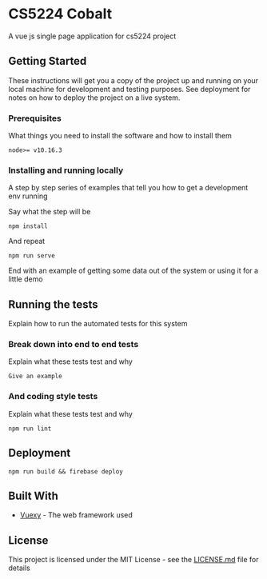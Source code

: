 # CS5224 Cobalt

A vue js single page application for cs5224 project

## Getting Started

These instructions will get you a copy of the project up and running on your local machine for development and testing purposes. See deployment for notes on how to deploy the project on a live system.

### Prerequisites

What things you need to install the software and how to install them

```
node>= v10.16.3
```

### Installing and running locally

A step by step series of examples that tell you how to get a development env running

Say what the step will be

```
npm install
```

And repeat

```
npm run serve
```

End with an example of getting some data out of the system or using it for a little demo

## Running the tests

Explain how to run the automated tests for this system

### Break down into end to end tests

Explain what these tests test and why

```
Give an example
```

### And coding style tests

Explain what these tests test and why

```
npm run lint
```

## Deployment

```
npm run build && firebase deploy
```

## Built With

- [Vuexy](https://pixinvent.com/demo/vuexy-vuejs-admin-dashboard-template/documentation/) - The web framework used

<!-- ## Contributing

Please read [CONTRIBUTING.md](https://gist.github.com/PurpleBooth/b24679402957c63ec426) for details on our code of conduct, and the process for submitting pull requests to us.

## Versioning

We use [SemVer](http://semver.org/) for versioning. For the versions available, see the [tags on this repository](https://github.com/your/project/tags).

## Authors

- **Billie Thompson** - _Initial work_ - [PurpleBooth](https://github.com/PurpleBooth) -->

<!-- See also the list of [contributors](https://github.com/your/project/contributors) who participated in this project. -->

## License

This project is licensed under the MIT License - see the [LICENSE.md](LICENSE.md) file for details

<!-- ## Acknowledgments

- Hat tip to anyone whose code was used
- Inspiration
- etc -->
